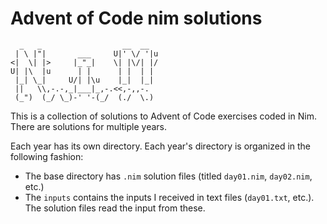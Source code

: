 # Advent of Code nim solutions

```
  _   _                  __  __   
 | \ |"|       ___     U|' \/ '|u 
<|  \| |>     |_"_|    \| |\/| |/ 
U| |\  |u      | |      | |  | |  
 |_| \_|     U/| |\u    |_|  |_|  
 ||   \\,-.-,_|___|_,-.<<,-,,-.   
 (_")  (_/ \_)-' '-(_/  (./  \.)  

```

This is a collection of solutions to Advent of Code exercises coded in Nim. There are solutions for multiple years.

Each year has its own directory. Each year's directory is organized in the following fashion:

- The base directory has `.nim` solution files (titled `day01.nim`, `day02.nim`, etc.)  
- The `inputs` contains the inputs I received in text files (`day01.txt`, etc.). The solution files read the input from these.